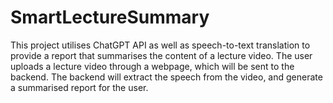 # SmartLectureSummary
This project utilises ChatGPT API as well as speech-to-text translation to provide a report that summarises the content of a lecture video. The user uploads a lecture video through a webpage, which will be sent to the backend. The backend will extract the speech from the video, and generate a summarised report for the user.
